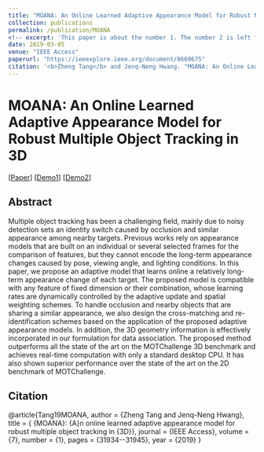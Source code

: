 ```yaml
---
title: "MOANA: An Online Learned Adaptive Appearance Model for Robust Multiple Object Tracking in 3D"
collection: publications
permalink: /publication/MOANA
<!-- excerpt: 'This paper is about the number 1. The number 2 is left for future work.' -->
date: 2019-03-05
venue: "IEEE Access"
paperurl: "https://ieeexplore.ieee.org/document/8660675"
citation: '<b>Zheng Tang</b> and Jenq-Neng Hwang. "MOANA: An Online Learned Adaptive Appearance Model for Robust Multiple Object Tracking in 3D". <i>IEEE Access</i>. vol. 7, no. 1, pp. 31934-31945. 2019.'
---
```

# MOANA: An Online Learned Adaptive Appearance Model for Robust Multiple Object Tracking in 3D

[<a href="https://ieeexplore.ieee.org/document/8660675">Paper</a>]
[<a href="https://motchallenge.net/vis/PETS09-S2L2/MOANA">Demo1</a>]
[<a href="https://motchallenge.net/vis/AVG-TownCentre/MOANA">Demo2</a>]


## Abstract
Multiple object tracking has been a challenging field, mainly due to noisy detection sets an identity switch caused by occlusion and similar appearance among nearby targets. Previous works rely on appearance models that are built on an individual or several selected frames for the comparison of features, but they cannot encode the long-term appearance changes caused by pose, viewing angle, and lighting conditions. In this paper, we propose an adaptive model that learns online a relatively long-term appearance change of each target. The proposed model is compatible with any feature of fixed dimension or their combination, whose learning rates are dynamically controlled by the adaptive update and spatial weighting schemes. To handle occlusion and nearby objects that are sharing a similar appearance, we also design the cross-matching and re-identification schemes based on the application of the proposed adaptive appearance models. In addition, the 3D geometry information is effectively incorporated in our formulation for data association. The proposed method outperforms all the state of the art on the MOTChallenge 3D benchmark and achieves real-time computation with only a standard desktop CPU. It has also shown superior performance over the state of the art on the 2D benchmark of MOTChallenge.


## Citation
@article{Tang19MOANA,
author = {Zheng Tang and Jenq-Neng Hwang},
title = { {MOANA}: {A}n online learned adaptive appearance model for robust multiple object tracking in {3D}},
journal = {IEEE Access},
volume = {7},
number = {1},
pages = {31934--31945},
year = {2019}
}
